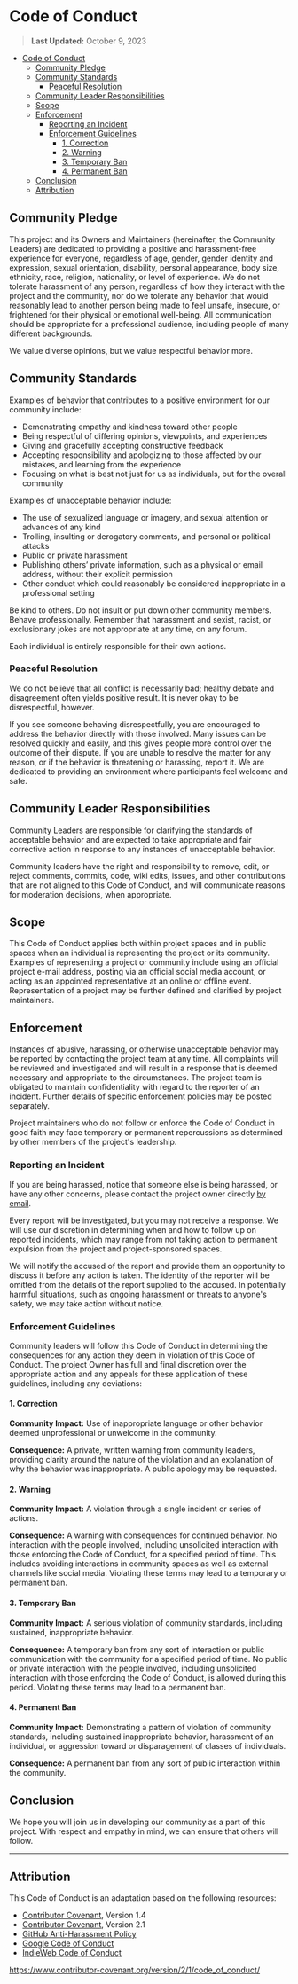# Code of Conduct

> **Last Updated:** October 9, 2023

- [Code of Conduct](#code-of-conduct)
  - [Community Pledge](#community-pledge)
  - [Community Standards](#community-standards)
    - [Peaceful Resolution](#peaceful-resolution)
  - [Community Leader Responsibilities](#community-leader-responsibilities)
  - [Scope](#scope)
  - [Enforcement](#enforcement)
    - [Reporting an Incident](#reporting-an-incident)
    - [Enforcement Guidelines](#enforcement-guidelines)
      - [1. Correction](#1-correction)
      - [2. Warning](#2-warning)
      - [3. Temporary Ban](#3-temporary-ban)
      - [4. Permanent Ban](#4-permanent-ban)
  - [Conclusion](#conclusion)
  - [Attribution](#attribution)

## Community Pledge

This project and its Owners and Maintainers (hereinafter, the Community Leaders) are dedicated to providing a positive
and harassment-free experience for everyone, regardless of age, gender, gender identity and expression, sexual
orientation, disability, personal appearance, body size, ethnicity, race, religion, nationality, or level of experience.
We do not tolerate harassment of any person, regardless of how they interact with the project and the community, nor do
we tolerate any behavior that would reasonably lead to another person being made to feel unsafe, insecure, or frightened
for their physical or emotional well-being. All communication should be appropriate for a professional audience,
including people of many different backgrounds.

We value diverse opinions, but we value respectful behavior more.

## Community Standards

Examples of behavior that contributes to a positive environment for our community include:

- Demonstrating empathy and kindness toward other people
- Being respectful of differing opinions, viewpoints, and experiences
- Giving and gracefully accepting constructive feedback
- Accepting responsibility and apologizing to those affected by our mistakes, and learning from the experience
- Focusing on what is best not just for us as individuals, but for the overall community

Examples of unacceptable behavior include:

- The use of sexualized language or imagery, and sexual attention or advances of any kind
- Trolling, insulting or derogatory comments, and personal or political attacks
- Public or private harassment
- Publishing others’ private information, such as a physical or email address, without their explicit permission
- Other conduct which could reasonably be considered inappropriate in a professional setting

Be kind to others. Do not insult or put down other community members. Behave professionally. Remember that harassment
and sexist, racist, or exclusionary jokes are not appropriate at any time, on any forum.

Each individual is entirely responsible for their own actions.

### Peaceful Resolution

We do not believe that all conflict is necessarily bad; healthy debate and disagreement often yields positive result.
It is never okay to be disrespectful, however.

If you see someone behaving disrespectfully, you are encouraged to address the behavior directly with those involved.
Many issues can be resolved quickly and easily, and this gives people more control over the outcome of their dispute. If
you are unable to resolve the matter for any reason, or if the behavior is threatening or harassing, report it. We are
dedicated to providing an environment where participants feel welcome and safe.

## Community Leader Responsibilities

Community Leaders are responsible for clarifying the standards of acceptable behavior and are expected to take
appropriate and fair corrective action in response to any instances of unacceptable behavior.

Community leaders have the right and responsibility to remove, edit, or reject comments, commits, code, wiki edits,
issues, and other contributions that are not aligned to this Code of Conduct, and will communicate reasons for
moderation decisions, when appropriate.

## Scope

This Code of Conduct applies both within project spaces and in public spaces when an individual is representing the
project or its community. Examples of representing a project or community include using an official project e-mail
address, posting via an official social media account, or acting as an appointed representative at an online or offline
event. Representation of a project may be further defined and clarified by project maintainers.

## Enforcement

Instances of abusive, harassing, or otherwise unacceptable behavior may be reported by contacting the project team at
any time. All complaints will be reviewed and investigated and will result in a response that is deemed necessary and
appropriate to the circumstances. The project team is obligated to maintain confidentiality with regard to the reporter
of an incident. Further details of specific enforcement policies may be posted separately.

Project maintainers who do not follow or enforce the Code of Conduct in good faith may face temporary or permanent
repercussions as determined by other members of the project's leadership.

### Reporting an Incident

If you are being harassed, notice that someone else is being harassed, or have any other concerns, please contact the
project owner directly [by email][email].

Every report will be investigated, but you may not receive a response. We will use our discretion in determining when
and how to follow up on reported incidents, which may range from not taking action to permanent expulsion from the
project and project-sponsored spaces.

We will notify the accused of the report and provide them an opportunity to discuss it before any action is taken. The
identity of the reporter will be omitted from the details of the report supplied to the accused. In potentially harmful
situations, such as ongoing harassment or threats to anyone's safety, we may take action without notice.

### Enforcement Guidelines

Community leaders will follow this Code of Conduct in determining the consequences for any action they deem in violation
of this Code of Conduct. The project Owner has full and final discretion over the appropriate action and any appeals for
these application of these guidelines, including any deviations:

#### 1. Correction

**Community Impact:** Use of inappropriate language or other behavior deemed unprofessional or unwelcome in the
community.

**Consequence:** A private, written warning from community leaders, providing clarity around the nature of the violation
and an explanation of why the behavior was inappropriate. A public apology may be requested.

#### 2. Warning

**Community Impact:** A violation through a single incident or series of actions.

**Consequence:** A warning with consequences for continued behavior. No interaction with the people involved, including
unsolicited interaction with those enforcing the Code of Conduct, for a specified period of time. This includes avoiding
interactions in community spaces as well as external channels like social media. Violating these terms may lead to a
temporary or permanent ban.

#### 3. Temporary Ban

**Community Impact:** A serious violation of community standards, including sustained, inappropriate behavior.

**Consequence:** A temporary ban from any sort of interaction or public communication with the community for a specified
period of time. No public or private interaction with the people involved, including unsolicited interaction with those
enforcing the Code of Conduct, is allowed during this period. Violating these terms may lead to a permanent ban.

#### 4. Permanent Ban

**Community Impact:** Demonstrating a pattern of violation of community standards, including sustained inappropriate
behavior, harassment of an individual, or aggression toward or disparagement of classes of individuals.

**Consequence:** A permanent ban from any sort of public interaction within the community.

## Conclusion

We hope you will join us in developing our community as a part of this project. With respect and empathy in mind, we can
ensure that others will follow.

---

## Attribution

This Code of Conduct is an adaptation based on the following resources:

- [Contributor Covenant][covenant-14], Version 1.4
- [Contributor Covenant][covenant-21], Version 2.1
- [GitHub Anti-Harassment Policy][github-antiharassment]
- [Google Code of Conduct][google-conduct]
- [IndieWeb Code of Conduct][indieweb-conduct]

<https://www.contributor-covenant.org/version/2/1/code_of_conduct/>

<!-- Link Repository -->

[covenant-14]: https://www.contributor-covenant.org/version/1/4/code-of-conduct/
[covenant-21]: https://www.contributor-covenant.org/version/2/1/code_of_conduct/
[email]: mailto:hello+github@andrewvaughan.io?subject=GitHub%20Code%20of%20Conduct%20Report
[github-antiharassment]: https://geekfeminism.fandom.com/wiki/Conference_anti-harassment/Policy
[google-conduct]: https://github.com/google/.github/blob/master/CODE_OF_CONDUCT.md
[indieweb-conduct]: https://indieweb.org/code-of-conduct
